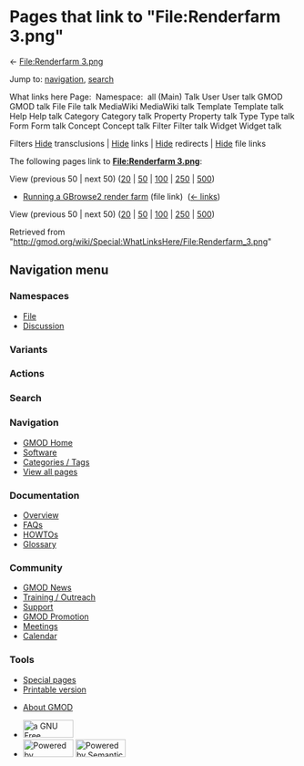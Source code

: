 <div id="mw-page-base" class="noprint">

</div>

<div id="mw-head-base" class="noprint">

</div>

<div id="content" class="mw-body" role="main">

<span id="top"></span>

<div id="mw-js-message" style="display:none;">

</div>



# <span dir="auto">Pages that link to "File:Renderfarm 3.png"</span>

<div id="bodyContent">

<div id="contentSub">

← [File:Renderfarm
3.png](/wiki/File:Renderfarm_3.png "File:Renderfarm 3.png")

</div>

<div id="jump-to-nav" class="mw-jump">

Jump to: [navigation](#mw-navigation), [search](#p-search)

</div>

<div id="mw-content-text">

What links here Page:  Namespace:  all (Main) Talk User User talk GMOD
GMOD talk File File talk MediaWiki MediaWiki talk Template Template talk
Help Help talk Category Category talk Property Property talk Type Type
talk Form Form talk Concept Concept talk Filter Filter talk Widget
Widget talk

Filters
[Hide](/mediawiki/index.php?title=Special:WhatLinksHere/File:Renderfarm_3.png&hidetrans=1 "Special:WhatLinksHere/File:Renderfarm 3.png")
transclusions \|
[Hide](/mediawiki/index.php?title=Special:WhatLinksHere/File:Renderfarm_3.png&hidelinks=1 "Special:WhatLinksHere/File:Renderfarm 3.png")
links \|
[Hide](/mediawiki/index.php?title=Special:WhatLinksHere/File:Renderfarm_3.png&hideredirs=1 "Special:WhatLinksHere/File:Renderfarm 3.png")
redirects \|
[Hide](/mediawiki/index.php?title=Special:WhatLinksHere/File:Renderfarm_3.png&hideimages=1 "Special:WhatLinksHere/File:Renderfarm 3.png")
file links

The following pages link to **[File:Renderfarm
3.png](/wiki/File:Renderfarm_3.png "File:Renderfarm 3.png")**:

View (previous 50 \| next 50)
([20](/mediawiki/index.php?title=Special:WhatLinksHere/File:Renderfarm_3.png&limit=20 "Special:WhatLinksHere/File:Renderfarm 3.png")
\|
[50](/mediawiki/index.php?title=Special:WhatLinksHere/File:Renderfarm_3.png&limit=50 "Special:WhatLinksHere/File:Renderfarm 3.png")
\|
[100](/mediawiki/index.php?title=Special:WhatLinksHere/File:Renderfarm_3.png&limit=100 "Special:WhatLinksHere/File:Renderfarm 3.png")
\|
[250](/mediawiki/index.php?title=Special:WhatLinksHere/File:Renderfarm_3.png&limit=250 "Special:WhatLinksHere/File:Renderfarm 3.png")
\|
[500](/mediawiki/index.php?title=Special:WhatLinksHere/File:Renderfarm_3.png&limit=500 "Special:WhatLinksHere/File:Renderfarm 3.png"))

- [Running a GBrowse2 render
  farm](/wiki/Running_a_GBrowse2_render_farm "Running a GBrowse2 render farm")
  (file link) ‎ <span class="mw-whatlinkshere-tools">([←
  links](/mediawiki/index.php?title=Special:WhatLinksHere&target=Running+a+GBrowse2+render+farm "Special:WhatLinksHere"))</span>

View (previous 50 \| next 50)
([20](/mediawiki/index.php?title=Special:WhatLinksHere/File:Renderfarm_3.png&limit=20 "Special:WhatLinksHere/File:Renderfarm 3.png")
\|
[50](/mediawiki/index.php?title=Special:WhatLinksHere/File:Renderfarm_3.png&limit=50 "Special:WhatLinksHere/File:Renderfarm 3.png")
\|
[100](/mediawiki/index.php?title=Special:WhatLinksHere/File:Renderfarm_3.png&limit=100 "Special:WhatLinksHere/File:Renderfarm 3.png")
\|
[250](/mediawiki/index.php?title=Special:WhatLinksHere/File:Renderfarm_3.png&limit=250 "Special:WhatLinksHere/File:Renderfarm 3.png")
\|
[500](/mediawiki/index.php?title=Special:WhatLinksHere/File:Renderfarm_3.png&limit=500 "Special:WhatLinksHere/File:Renderfarm 3.png"))

</div>

<div class="printfooter">

Retrieved from
"<http://gmod.org/wiki/Special:WhatLinksHere/File:Renderfarm_3.png>"

</div>

<div id="catlinks" class="catlinks catlinks-allhidden">

</div>

<div class="visualClear">

</div>

</div>

</div>

<div id="mw-navigation">

## Navigation menu

<div id="mw-head">



<div id="left-navigation">

<div id="p-namespaces" class="vectorTabs" role="navigation"
aria-labelledby="p-namespaces-label">

### Namespaces

- <span id="ca-nstab-image"><a href="/wiki/File:Renderfarm_3.png" accesskey="c"
  title="View the file page [c]">File</a></span>
- <span id="ca-talk"><a
  href="/mediawiki/index.php?title=File_talk:Renderfarm_3.png&amp;action=edit&amp;redlink=1"
  accesskey="t"
  title="Discussion about the content page [t]">Discussion</a></span>

</div>

<div id="p-variants" class="vectorMenu emptyPortlet" role="navigation"
aria-labelledby="p-variants-label">

### 

### Variants[](#)

<div class="menu">

</div>

</div>

</div>

<div id="right-navigation">



<div id="p-cactions" class="vectorMenu emptyPortlet" role="navigation"
aria-labelledby="p-cactions-label">

### Actions[](#)

<div class="menu">

</div>

</div>

<div id="p-search" role="search">

### Search

<div id="simpleSearch">

</div>

</div>

</div>

</div>

<div id="mw-panel">

<div id="p-logo" role="banner">

<a href="/wiki/Main_Page"
style="background-image: url(http://gmod.org/images/GMOD-cogs.png);"
title="Visit the main page"></a>

</div>

<div id="p-Navigation" class="portal" role="navigation"
aria-labelledby="p-Navigation-label">

### Navigation

<div class="body">

- <span id="n-GMOD-Home">[GMOD Home](/wiki/Main_Page)</span>
- <span id="n-Software">[Software](/wiki/GMOD_Components)</span>
- <span id="n-Categories-.2F-Tags">[Categories /
  Tags](/wiki/Categories)</span>
- <span id="n-View-all-pages">[View all
  pages](/wiki/Special:AllPages)</span>

</div>

</div>

<div id="p-Documentation" class="portal" role="navigation"
aria-labelledby="p-Documentation-label">

### Documentation

<div class="body">

- <span id="n-Overview">[Overview](/wiki/Overview)</span>
- <span id="n-FAQs">[FAQs](/wiki/Category:FAQ)</span>
- <span id="n-HOWTOs">[HOWTOs](/wiki/Category:HOWTO)</span>
- <span id="n-Glossary">[Glossary](/wiki/Glossary)</span>

</div>

</div>

<div id="p-Community" class="portal" role="navigation"
aria-labelledby="p-Community-label">

### Community

<div class="body">

- <span id="n-GMOD-News">[GMOD News](/wiki/GMOD_News)</span>
- <span id="n-Training-.2F-Outreach">[Training /
  Outreach](/wiki/Training_and_Outreach)</span>
- <span id="n-Support">[Support](/wiki/Support)</span>
- <span id="n-GMOD-Promotion">[GMOD
  Promotion](/wiki/GMOD_Promotion)</span>
- <span id="n-Meetings">[Meetings](/wiki/Meetings)</span>
- <span id="n-Calendar">[Calendar](/wiki/Calendar)</span>

</div>

</div>

<div id="p-tb" class="portal" role="navigation"
aria-labelledby="p-tb-label">

### Tools

<div class="body">

- <span id="t-specialpages"><a href="/wiki/Special:SpecialPages" accesskey="q"
  title="A list of all special pages [q]">Special pages</a></span>
- <span id="t-print"><a
  href="/mediawiki/index.php?title=Special:WhatLinksHere/File:Renderfarm_3.png&amp;printable=yes"
  rel="alternate" accesskey="p"
  title="Printable version of this page [p]">Printable version</a></span>

</div>

</div>

</div>

</div>

<div id="footer" role="contentinfo">

- <span id="footer-places-about">[About
  GMOD](/wiki/GMOD:About "GMOD:About")</span>

<!-- -->

- <span id="footer-copyrightico">[<img src="http://www.gnu.org/graphics/gfdl-logo-small.png" width="88"
  height="31" alt="a GNU Free Documentation License" />](http://www.gnu.org/licenses/fdl-1.3.html)</span>
- <span id="footer-poweredbyico">[<img src="/mediawiki/skins/common/images/poweredby_mediawiki_88x31.png"
  width="88" height="31" alt="Powered by MediaWiki" />](//www.mediawiki.org/)
  [<img
  src="/mediawiki/extensions/SemanticMediaWiki/includes/../resources/images/smw_button.png"
  width="88" height="31" alt="Powered by Semantic MediaWiki" />](https://www.semantic-mediawiki.org/wiki/Semantic_MediaWiki)</span>

<div style="clear:both">

</div>

</div>
